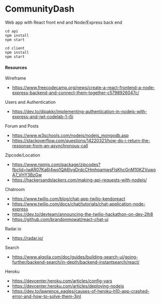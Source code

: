 # CommunityDash

Web app with React front end and Node/Express back end

```
cd api
npm install
npm start
```

```
cd client
npm install
npm start
```
#### Resources
Wireframe
* https://www.freecodecamp.org/news/create-a-react-frontend-a-node-express-backend-and-connect-them-together-c5798926047c/

Users and Authentication
* https://dev.to/dipakkr/implementing-authentication-in-nodejs-with-express-and-jwt-codelab-1-j5i

Forum and Posts
* https://www.w3schools.com/nodejs/nodejs_mongodb.asp
* https://stackoverflow.com/questions/14220321/how-do-i-return-the-response-from-an-asynchronous-call

Zipcode/Location
* https://www.npmjs.com/package/zipcodes?fbclid=IwAR07Ka6l4wq1QA6IvgDrdcCHmhpamwsFlsKhcGnM10KZVuwoA7_VHY3BzGw
* https://hackersandslackers.com/making-api-requests-with-nodejs/

Chatroom
* https://www.twilio.com/blog/chat-app-twilio-kendoreact
* https://www.twilio.com/docs/chat/tutorials/chat-application-node-express
* https://dev.to/devteam/announcing-the-twilio-hackathon-on-dev-2lh8
* https://github.com/brandonmowat/react-chat-ui

Radar.io
* https://radar.io/

Search
* https://www.algolia.com/doc/guides/building-search-ui/going-further/backend-search/in-depth/backend-instantsearch/react/

Heroku
* https://devcenter.heroku.com/articles/config-vars
* https://devcenter.heroku.com/articles/deploying-nodejs
* https://dev.to/lawrence_eagles/causes-of-heroku-h10-app-crashed-error-and-how-to-solve-them-3jnl
